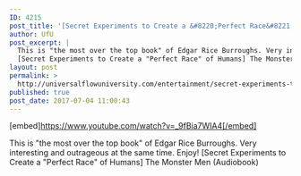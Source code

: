 ```yaml
---
ID: 4215
post_title: '[Secret Experiments to Create a &#8220;Perfect Race&#8221; of Humans] The Monster Men (Audiobook)'
author: UfU
post_excerpt: |
  This is "the most over the top book" of Edgar Rice Burroughs. Very interesting and outrageous at the same time. Enjoy!
  [Secret Experiments to Create a "Perfect Race" of Humans] The Monster Men (Audiobook)
layout: post
permalink: >
  http://universalflowuniversity.com/entertainment/secret-experiments-to-create-a-perfect-race-of-humans-the-monster-men-audiobook/
published: true
post_date: 2017-07-04 11:00:43
---
```

[embed]https://www.youtube.com/watch?v=_9fBia7WIA4[/embed]<br>
<p>This is "the most over the top book" of Edgar Rice Burroughs. Very interesting and outrageous at the same time. Enjoy!
[Secret Experiments to Create a "Perfect Race" of Humans] The Monster Men (Audiobook)</p>